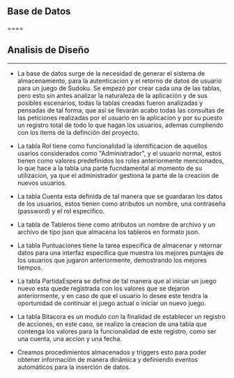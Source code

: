 
## Base de Datos
====
## Analisis de Diseño
---

- La base de datos surge de la necesidad de generar el sistema de almacenamiento, para la autenticacion y el retorno de datos de usuario para un juego de Sudoku. Se empezó por crear cada una de las tablas, pero esto sin antes analizar la naturaleza de la aplicación y de sus posibles escenarios, todas la tablas creadas fueron analizadas y pensadas de tal forma, que así se llevarán acabo todas las consultas de las peticiones realizadas por el usuario en la aplicacíon y por su puesto un registro total de todo lo que hagan los usuarios, ademas cumpliendo con los items de la definción del proyecto. 
    
- La tabla Rol tiene como funcionalidad la identificacion de aquellos usarios considerados como "Administrador", y el usuario normal, estos tienen como valores predefinidos los roles anteriormente mencionados, lo que hace a la tabla una parte fucndamental al momento de su utilizacion, ya que el administrador gestiona la parte de la creacion de nuevos usuarios.

- La tabla Cuenta esta definida de tal manera que se guardaran los datos de los usuarios, estos tienen como atributos un nombre, una contraseña (password) y el rol especifico.

- La tabla de Tableros tiene como atributos un nombre de archivo y un archivo de tipo json que almacena los tableros en formato json.

- La tabla Puntuaciones tiene la tarea especifica de almacenar y retornar datos para una interfaz especifica que muestra los mejores puntajes de los usuarios que jugaron anteriormente, demostrando los mejores tiempos.

- La tabla PartidaEspera se define de tal manera que al iniciar un juego nuevo esta quede registrada con los valores que se dejaron anteriormente, y en caso de que el usuario lo desee este tendra la oportunidad de continuar el juego actual o iniciar un nuevo juego.

- La tabla Bitacora es un modulo con la finalidad de establecer un registro de acciones, en este caso, se realizo la creacion de una tabla que contenga los valores para la funcionalidad de este registro, como ser una cuenta, una accion y una fecha.

- Creamos procedimientos almacenados y triggers esto para poder obtener información de manera dinámica y definiendo eventos automáticos para la inserción de datos.
